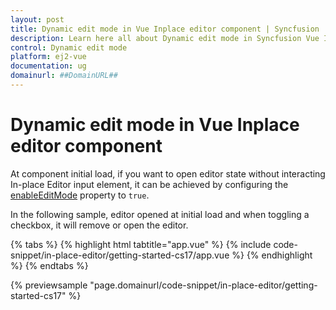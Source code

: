 ```yaml
---
layout: post
title: Dynamic edit mode in Vue Inplace editor component | Syncfusion
description: Learn here all about Dynamic edit mode in Syncfusion Vue Inplace editor component of Syncfusion Essential JS 2 and more.
control: Dynamic edit mode 
platform: ej2-vue
documentation: ug
domainurl: ##DomainURL##
---
```


# Dynamic edit mode in Vue Inplace editor component

At component initial load, if you want to open editor state without interacting In-place Editor input element, it can be achieved by configuring the [enableEditMode](https://ej2.syncfusion.com/vue/documentation/api/inplace-editor/#enableeditmode) property to `true`.

In the following sample, editor opened at initial load and when toggling a checkbox, it will remove or open the editor.

{% tabs %}
{% highlight html tabtitle="app.vue" %}
{% include code-snippet/in-place-editor/getting-started-cs17/app.vue %}
{% endhighlight %}
{% endtabs %}
        
{% previewsample "page.domainurl/code-snippet/in-place-editor/getting-started-cs17" %}